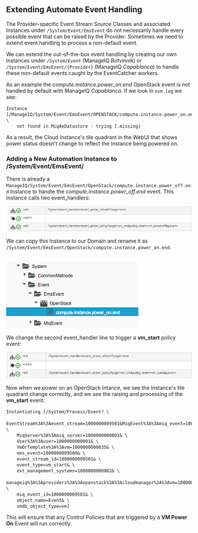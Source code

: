 ## Extending Automate Event Handling

The Provider-specific Event Stream Source Classes and associated Instances under `/System/Event/EmsEvent` do not necessarily handle every possible event that can be raised by the Provider. Sometimes we need to extend event handling to process a non-default event.

We can extend the out-of-the-box event handling by creating our own Instances under `/System/Event` (ManageIQ _Botvinnik_) or `/System/Event/EmsEvent/{Provider}` (ManageIQ _Capablanca_) to handle these non-default events caught by the EventCatcher workers.

As an example the _compute.instance.power\_on.end_ OpenStack event is not handled by default with ManageIQ _Capablanca_. If we look in `evm.log` we see:

```
Instance [/ManageIQ/System/Event/EmsEvent/OPENSTACK/compute.instance.power_on.end] \
    not found in MiqAeDatastore - trying [.missing]
```

As a result, the Cloud Instance's tile quadrant in the WebUI that shows power status doesn't change to reflect the Instance being powered on.

### Adding a New Automation Instance to /System/Event/EmsEvent/

There is already a `ManageIQ/System/Event/EmsEvent/OpenStack/compute.instance.power_off.end` Instance to handle the _compute.instance.power\_off.end_ event. This Instance calls two event\_handlers:

![screenshot](images/screenshot19.png)


We can copy this Instance to our Domain and rename it as `/System/Event/EmsEvent/OpenStack/compute.instance.power_on.end`.
<br> <br>

![screenshot](images/screenshot18.png)

We change the second event\_handler line to trigger a **vm_start** policy event:

![screenshot](images/screenshot20.png)

Now when we power on an OpenStack Intance, we see the Instance's tile quadrant change correctly, and we see the raising and processing of the **vm_start** event:

```
Instantiating [/System/Process/Event? \
    EventStream%3A%3Aevent_stream=1000000009501&MiqEvent%3A%3Amiq_event=1000000009501& \
    MiqServer%3A%3Amiq_server=1000000000001& \
    User%3A%3Auser=1000000000001& \
    VmOrTemplate%3A%3Avm=1000000000035& \
    ems_event=1000000009500& \
    event_stream_id=1000000009501& \
    event_type=vm_start& \
    ext_management_systems=1000000000002& \
    manageiq%3A%3Aproviders%3A%3Aopenstack%3A%3Acloudmanager%3A%3Avm=1000000000035& \
    miq_event_id=1000000009501& \
    object_name=Event& \
    vmdb_object_type=vm]
```

This will ensure that any Control Policies that are triggered by a **VM Power On** Event will run correctly.